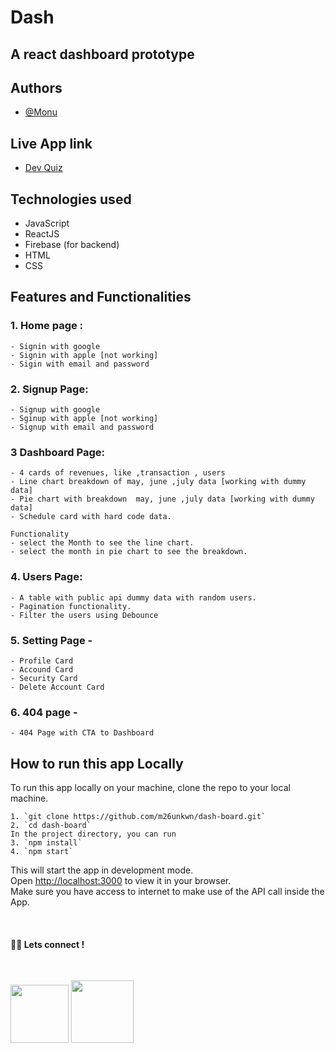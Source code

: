 # Dash

## A react dashboard prototype

## Authors

- [@Monu](https://twitter.com/getumank)

## Live App link

- [Dev Quiz](https://dashh-board.netlify.app/)

## Technologies used
- JavaScript
- ReactJS
- Firebase (for backend)
- HTML
- CSS

## Features and Functionalities

### 1. Home page :

    - Signin with google
    - Signin with apple [not working]
    - Sigin with email and password

### 2. Signup Page:
    - Signup with google
    - Sginup with apple [not working]
    - Signup with email and password
    
### 3 Dashboard Page:


    - 4 cards of revenues, like ,transaction , users
    - Line chart breakdown of may, june ,july data [working with dummy data]
    - Pie chart with breakdown  may, june ,july data [working with dummy data]
    - Schedule card with hard code data.

    Functionality
    - select the Month to see the line chart.
    - select the month in pie chart to see the breakdown.

### 4. Users Page:

    - A table with public api dummy data with random users.
    - Pagination functionality.
    - Filter the users using Debounce


### 5. Setting Page -

    - Profile Card
    - Accound Card
    - Security Card
    - Delete Account Card
    

### 6. 404 page -

    - 404 Page with CTA to Dashboard





## **How to run this app Locally**

To run this app locally on your machine, clone the repo to your local machine.

    1. `git clone https://github.com/m26unkwn/dash-board.git`
    2. `cd dash-board`
    In the project directory, you can run
    3. `npm install`
    4. `npm start`

This will start the app in development mode.\
Open [http://localhost:3000](http://localhost:3000) to view it in your browser.\
Make sure you have access to internet to make use of the API call inside the App.

<br>

#### 👨‍💻 Lets connect !

<br>

<a href="https://twitter.com/getumank/"><img src="https://img.shields.io/badge/Twitter-1DA1F2?style=for-the-badge&logo=twitter&logoColor=white" width="93px"/></a>
<a href="https://www.linkedin.com/in/monu-shukla/"><img src="https://img.shields.io/badge/LinkedIn-0077B5?style=for-the-badge&logo=linkedin&logoColor=white" width="100px"/></a>
